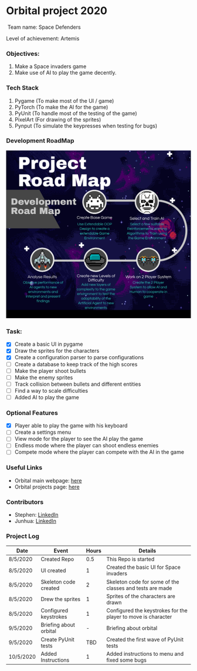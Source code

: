 # Orbital project 2020 
![]()
Team name: Space Defenders

Level of achievement: Artemis

### Objectives:
1. Make a Space invaders game
2. Make use of AI to play the game decently.

### Tech Stack
1. Pygame (To make most of the UI / game)
2. PyTorch (To make the AI for the game)
3. PyUnit (To handle most of the testing of the game)
4. PixelArt (For drawing of the sprites)
5. Pynput (To simulate the keypresses when testing for bugs)

### Development RoadMap
![](images/my-visual_46603157%20(2).png)

### Task:
- [x] Create a basic UI in pygame
- [x] Draw the sprites for the characters
- [x] Create a configuration parser to parse configurations
- [ ] Create a database to keep track of the high scores
- [ ] Make the player shoot bullets
- [ ] Make the enemy sprites
- [ ] Track collision between bullets and different entities
- [ ] Find a way to scale difficulties
- [ ] Added AI to play the game

### Optional Features
- [x] Player able to play the game with his keyboard
- [ ] Create a settings menu
- [ ] View mode for the player to see the AI play the game
- [ ] Endless mode where the player can shoot endless enemies
- [ ] Compete mode where the player can compete with the AI in the game

### Useful Links
* Orbital main webpage: [here](https://orbital.comp.nus.edu.sg/)
* Orbital projects page: [here](https://nusskylab-dev.comp.nus.edu.sg/public_views/public_projects)

### Contributors
* Stephen: [LinkedIn](https://www.linkedin.com/in/stephen-tan-hin-khai/)
* Junhua: [LinkedIn](https://www.linkedin.com/in/junhua-wen-718880137/)


### Project Log
| Date      | Event                 |Hours|Details    |
|-----------|-----------------------|-----|-----------|
|8/5/2020   | Created Repo          |0.5  | This Repo is started|
|8/5/2020   | UI created            |1    | Created the basic UI for Space invaders|
|8/5/2020   | Skeleton code created |2    | Skeleton code for some of the classes and tests are made|
|8/5/2020   | Drew the sprites      |1    | Sprites of the characters are drawn|
|8/5/2020   | Configured keystrokes |1    | Configured the keystrokes for the player to move is character|
|9/5/2020   | Briefing about orbital|-    | Briefing about orbital|
|9/5/2020   | Create PyUnit tests   |TBD  | Created the first wave of PyUnit tests|
|10/5/2020  | Added Instructions    |1    | Added instructions to menu and fixed some bugs|
